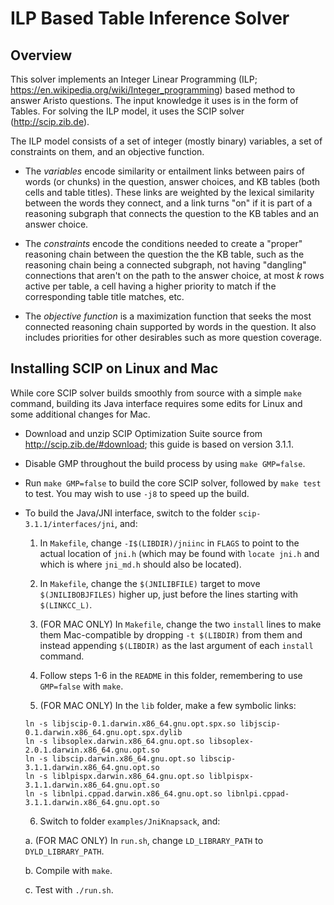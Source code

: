 # ILP Based Table Inference Solver

## Overview

This solver implements an Integer Linear Programming (ILP; https://en.wikipedia.org/wiki/Integer_programming) based method to answer Aristo questions. The input knowledge it uses is in the form of Tables. For solving the ILP model, it uses the SCIP solver (http://scip.zib.de).

The ILP model consists of a set of integer (mostly binary) variables, a set of constraints on them, and an objective function.

* The *variables* encode similarity or entailment links between pairs of words (or chunks) in the question, answer choices, and KB tables (both cells and table titles). These links are weighted by the lexical similarity between the words they connect, and a link turns "on" if it is part of a reasoning subgraph that connects the question to the KB tables and an answer choice.

* The *constraints* encode the conditions needed to create a "proper" reasoning chain between the question the the KB table, such as the reasoning chain being a connected subgraph, not having "dangling" connections that aren't on the path to the answer choice, at most *k* rows active per table, a cell having a higher priority to match if the corresponding table title matches, etc.

* The *objective function* is a maximization function that seeks the most connected reasoning chain supported by words in the question. It also includes priorities for other desirables such as more question coverage. 


## Installing SCIP on Linux and Mac

While core SCIP solver builds smoothly from source with a simple `make` command, building its Java interface requires some edits for Linux and some additional changes for Mac.

* Download and unzip SCIP Optimization Suite source from http://scip.zib.de/#download; this guide is based on version 3.1.1.

* Disable GMP throughout the build process by using `make GMP=false`.

* Run `make GMP=false` to build the core SCIP solver, followed by `make test` to test. You may wish to use `-j8` to speed up the build.

* To build the Java/JNI interface, switch to the folder `scip-3.1.1/interfaces/jni`, and:

  1. In `Makefile`, change `-I$(LIBDIR)/jniinc` in `FLAGS` to point to the actual location of `jni.h` (which may be found with `locate jni.h` and which is where `jni_md.h` should also be located).

  2. In `Makefile`, change the `$(JNILIBFILE)` target to move `$(JNILIBOBJFILES)` higher up, just before the lines starting with `$(LINKCC_L)`.

  3. (FOR MAC ONLY) In `Makefile`, change the two `install` lines to make them Mac-compatible by dropping `-t $(LIBDIR)` from them and instead appending `$(LIBDIR)` as the last argument of each `install` command.

  4. Follow steps 1-6 in the `README` in this folder, remembering to use `GMP=false` with `make`.

  5. (FOR MAC ONLY) In the `lib` folder, make a few symbolic links:

    ```
    ln -s libjscip-0.1.darwin.x86_64.gnu.opt.spx.so libjscip-0.1.darwin.x86_64.gnu.opt.spx.dylib
    ln -s libsoplex.darwin.x86_64.gnu.opt.so libsoplex-2.0.1.darwin.x86_64.gnu.opt.so
    ln -s libscip.darwin.x86_64.gnu.opt.so libscip-3.1.1.darwin.x86_64.gnu.opt.so
    ln -s liblpispx.darwin.x86_64.gnu.opt.so liblpispx-3.1.1.darwin.x86_64.gnu.opt.so
    ln -s libnlpi.cppad.darwin.x86_64.gnu.opt.so libnlpi.cppad-3.1.1.darwin.x86_64.gnu.opt.so
    ```

  6. Switch to folder `examples/JniKnapsack`, and:

    a. (FOR MAC ONLY) In `run.sh`, change `LD_LIBRARY_PATH` to `DYLD_LIBRARY_PATH`.

    b. Compile with `make`.

    c. Test with `./run.sh`.


